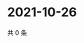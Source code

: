 # 2021-10-26

共 0 条

<!-- BEGIN -->
<!-- 最后更新时间 Tue Oct 26 2021 19:12:36 GMT+0800 (China Standard Time) -->

<!-- END -->
